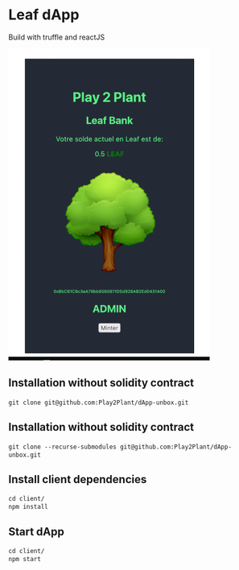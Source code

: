 # Leaf dApp

Build with truffle and reactJS

![screenshot](screenshot.png)

## Installation without solidity contract
```
git clone git@github.com:Play2Plant/dApp-unbox.git
```

## Installation without solidity contract
```
git clone --recurse-submodules git@github.com:Play2Plant/dApp-unbox.git
```

## Install client dependencies
```
cd client/
npm install
```

## Start dApp
```
cd client/
npm start
```


